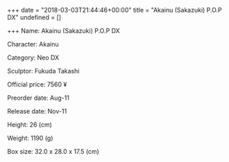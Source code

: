 +++
date = "2018-03-03T21:44:46+00:00"
title = "Akainu (Sakazuki) P.O.P DX"
undefined = []

+++
Name: Akainu (Sakazuki) P.O.P DX

Character: Akainu

Category: Neo DX

Sculptor: Fukuda Takashi

Official price: 7560 ¥

Preorder date: Aug-11

Release date: Nov-11

Height: 26 (cm)

Weight: 1190 (g)

Box size: 32.0 x 28.0 x 17.5 (cm)